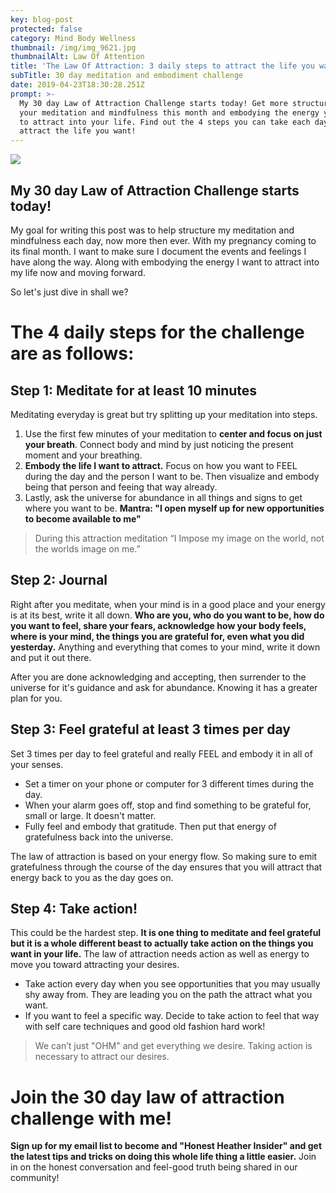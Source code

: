 ```yaml
---
key: blog-post
protected: false
category: Mind Body Wellness
thumbnail: /img/img_9621.jpg
thumbnailAlt: Law Of Attention
title: 'The Law Of Attraction: 3 daily steps to attract the life you want.'
subTitle: 30 day meditation and embodiment challenge
date: 2019-04-23T18:30:28.251Z
prompt: >-
  My 30 day Law of Attraction Challenge starts today! Get more structured in
  your meditation and mindfulness this month and embodying the energy you want
  to attract into your life. Find out the 4 steps you can take each day to
  attract the life you want!
---
```

![](/img/img_9621.jpg)

## My 30 day Law of Attraction Challenge starts today! 

My goal for writing this post was to help structure my meditation and mindfulness each day, now more then ever. With my pregnancy coming to its final month. I want to make sure I document the events and feelings I have along the way. Along with embodying the energy I want to attract into my life now and moving forward.

So let's just dive in shall we?

# The 4 daily steps for the challenge are as follows:

## Step 1: Meditate for at least 10 minutes



Meditating everyday is great but try splitting up your meditation into steps.

1. Use the first few minutes of your meditation to **center and focus on just your breath**.  Connect body and mind by just noticing the present moment and your breathing.
2. **Embody the life I want to attract.** Focus on how you want to FEEL during the day and the person I want to be. Then visualize and embody being that person and feeing that way already. 
3. Lastly, ask the universe for abundance in all things and signs to get where you want to be. **Mantra: "I open myself up for new opportunities to become available to me"**

> During this attraction meditation “I Impose my image on the world, not the worlds image on me.”

## Step 2: Journal 

Right after you meditate, when your mind is in a good place and your energy is at its best, write it all down. **Who are you, who do you want to be, how do you want to feel, share your fears, acknowledge how your body feels, where is your mind, the things you are grateful for, even what you did yesterday.** Anything and everything that comes to your mind, write it down and put it out there. 

After you are done acknowledging and accepting, then surrender to the universe for it's guidance and ask for abundance. Knowing it has a greater plan for you.

## Step 3: Feel grateful at least 3 times per day

Set 3 times per day to feel grateful and really FEEL and embody it in all of your senses.

* Set a timer on your phone or computer for 3 different times during the day. 
* When your alarm goes off, stop and find something to be grateful for, small or large. It doesn't matter.
* Fully feel and embody that gratitude. Then put that energy of gratefulness back into the universe.

The law of attraction is based on your energy flow. So making sure to emit gratefulness through the course of the day ensures that you will attract that energy back to you as the day goes on.

## Step 4: Take action! 

This could be the hardest step. **It is one thing to meditate and feel grateful but it is a whole different beast to actually take action on the things you want in your life.** The law of attraction needs action as well as energy to move you toward attracting your desires. 

* Take action every day when you see opportunities that you may usually shy away from. They are leading you on the path the attract what you want.
* If you want to feel a specific way. Decide to take action to feel that way with self care techniques and good old fashion hard work!

> We can’t just "OHM" and get everything we desire. Taking action is necessary to attract our desires. 



# Join the 30 day law of attraction challenge with me! 

**Sign up for my email list to become and "Honest Heather Insider" and get the latest tips and tricks on doing this whole life thing a little easier.** Join in on the honest conversation and feel-good truth being shared in our community!
